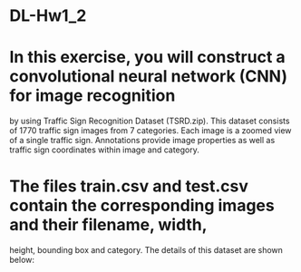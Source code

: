 # DL-Hw1_2
# In this exercise, you will construct a convolutional neural network (CNN) for image recognition
by using Traffic Sign Recognition Dataset (TSRD.zip). This dataset consists of 1770 traffic
sign images from 7 categories. Each image is a zoomed view of a single traffic sign. Annotations
provide image properties as well as traffic sign coordinates within image and category.
#  The files train.csv and test.csv contain the corresponding images and their filename, width,
height, bounding box and category. The details of this dataset are shown below:

